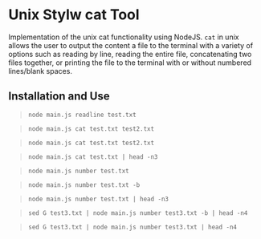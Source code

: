 # Unix Stylw cat Tool

Implementation of the unix cat functionality using NodeJS. `cat` in unix allows the user to output the content a file to the terminal with a variety of options such as reading by line, reading the entire file, concatenating two files together, or printing the file to the terminal with or without numbered lines/blank spaces.

## Installation and Use


> `node main.js readline test.txt`

> `node main.js cat test.txt test2.txt`

> `node main.js cat test.txt test2.txt`

> `node main.js cat test.txt | head -n3`

> `node main.js number test.txt`

> `node main.js number test.txt -b`

> `node main.js number test.txt | head -n3`

> `sed G test3.txt | node main.js number test3.txt -b | head -n4`

> `sed G test3.txt | node main.js number test3.txt | head -n4`






